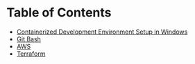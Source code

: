 # Table of Contents

- [Containerized Development Environment Setup in Windows](containerized-dev-environment-windows.md)
- [Git Bash](git-bash.md)
- [AWS](aws.md)
- [Terraform](terraform.md)
